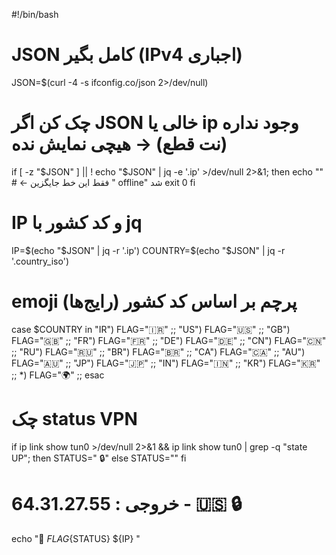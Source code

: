 #!/bin/bash

# JSON کامل بگیر (IPv4 اجباری)
JSON=$(curl -4 -s ifconfig.co/json 2>/dev/null)

# چک کن اگر JSON خالی یا ip وجود نداره (نت قطع) → هیچی نمایش نده
if [ -z "$JSON" ] || ! echo "$JSON" | jq -e '.ip' >/dev/null 2>&1; then
    echo ""          # ← فقط این خط جایگزین " offline" شد
    exit 0
fi

# IP و کد کشور با jq
IP=$(echo "$JSON" | jq -r '.ip')
COUNTRY=$(echo "$JSON" | jq -r '.country_iso')

# emoji پرچم بر اساس کد کشور (رایج‌ها)
case $COUNTRY in
    "IR") FLAG="🇮🇷" ;;
    "US") FLAG="🇺🇸" ;;
    "GB") FLAG="🇬🇧" ;;
    "FR") FLAG="🇫🇷" ;;
    "DE") FLAG="🇩🇪" ;;
    "CN") FLAG="🇨🇳" ;;
    "RU") FLAG="🇷🇺" ;;
    "BR") FLAG="🇧🇷" ;;
    "CA") FLAG="🇨🇦" ;;
    "AU") FLAG="🇦🇺" ;;
    "JP") FLAG="🇯🇵" ;;
    "IN") FLAG="🇮🇳" ;;
    "KR") FLAG="🇰🇷" ;;
    *) FLAG="🌍" ;;
esac

# چک status VPN
if ip link show tun0 >/dev/null 2>&1 && ip link show tun0 | grep -q "state UP"; then
    STATUS=" 🔒"
else
    STATUS=""
fi

# خروجی :  64.31.27.55 - 🇺🇸 🔒
echo "🔐 ${FLAG}${STATUS} ${IP} "
